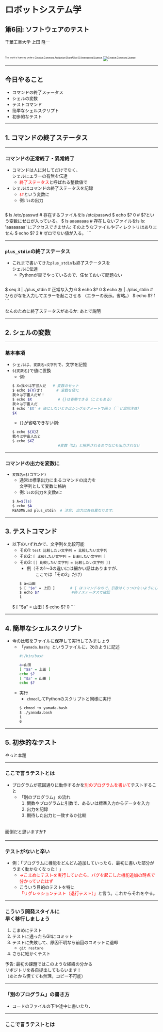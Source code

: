 # ロボットシステム学

## 第6回: ソフトウェアのテスト

千葉工業大学 上田 隆一

<br />

<p style="font-size:50%">
This work is licensed under a <a rel="license" href="http://creativecommons.org/licenses/by-sa/4.0/">Creative Commons Attribution-ShareAlike 4.0 International License</a>.
<a rel="license" href="http://creativecommons.org/licenses/by-sa/4.0/">
<img alt="Creative Commons License" style="border-width:0" src="https://i.creativecommons.org/l/by-sa/4.0/88x31.png" /></a>
</p>

---

## 今日やること

* コマンドの終了ステータス
* シェルの変数
* テストコマンド
* 簡単なシェルスクリプト
* 初歩的なテスト

---

## 1. コマンドの終了ステータス

---

### コマンドの正常終了・異常終了

* コマンドは人に対してだけでなく、<br />シェルにエラーの有無を伝達
    * <span style="color:red">終了ステータス</span>と呼ばれる整数値で
* シェルはコマンドの終了ステータスを記録
    * <span style="color:red">`$?`</span>という変数に
    * 例: `ls`の出力
        ```bash
$ ls /etc/passwd   # 存在するファイルをls
/etc/passwd
$ echo $?
0                  # $?という変数にゼロが入っている。
$ ls aaaaaaaa      # 存在しないファイルをls
ls: 'aaaaaaaa' にアクセスできません: そのようなファイルやディレクトリはありません
$ echo $?
2                  # ゼロでない値が入る。
        ```

---

### `plus_stdin`の終了ステータス

* これまで書いてきた`plus_stdin`も終了ステータスを<br />シェルに伝達
    * Pythonが裏でやっているので、任せておいて問題ない
    ```bash
$ seq 3 | ./plus_stdin    # 正常な入力
6
$ echo $?
0
$ echo あ | ./plus_stdin  # ひらがなを入力してエラーを起こさせる
（エラーの表示。省略。）
$ echo $?
1
    ```

なんのために終了ステータスがあるか: あとで説明

---

## 2. シェルの変数

---

### 基本事項

* シェルは、`変数名=文字列`で、文字を記憶
* `${変数名}`で値に置換
    * 例:
    ```bash
    $ X=我々は宇宙人だ   # 変数のセット
    $ echo ${X}ぜ！      # 変数を値に
    我々は宇宙人だぜ！
    $ echo $X            # {}は省略できる（こともある）
    我々は宇宙人だ
    $ echo '$X' # 値にしないときはシングルクォートで囲う（``と混同注意）
    $X
    ```
    * `{}`が省略できない例:
    ```bash
    $ echo ${X}Z
    我々は宇宙人だZ
    $ echo $XZ
                         #変数「XZ」と解釈されるのでなにも出力されない
    ```

---

### コマンドの出力を変数に

* `変数名=$(コマンド)`
    * 通常は標準出力に出るコマンドの出力を<br />文字列として変数に格納
    * 例: `ls`の出力を変数`A`に　　　　　　　　　　　　　　
    ```bash
    $ A=$(ls)
    $ echo $A
    README.md plus_stdin  # 注意: 出力は各自異なります。
    ```

---

## 3. テストコマンド

* 以下のいずれかで、文字列を比較可能
    * その1: `test 比較したい文字列 = 比較したい文字列`
    * その2: `[ 比較したい文字列 = 比較したい文字列 ]`
    * その3: `[[ 比較したい文字列 = 比較したい文字列 ]]`
        * 例（その1〜3の違いには細かい話はありますが、<br />　　ここでは「その2」だけ）
        ```bash
        $ a=山田
        $ [ "$a" = 上田 ]       # [ はコマンドなので、引数はくっつけないようにしましょう。
        $ echo $?               #終了ステータスで確認
        1
	$ [ "$a" = 山田 ]
        $ echo $?
        0
        ```

---

## 4. 簡単なシェルスクリプト

* 今の比較をファイルに保存して実行してみましょう
    * 「`yamada.bash`」というファイルに、次のように記述
        ```bash
        #!/bin/bash
        
        a=山田
        [ "$a" = 上田 ]       
        echo $?               
        [ "$a" = 山田 ]
        echo $?
        ```
    * 実行
        * `chmod`してPythonのスクリプトと同様に実行
        ```bash
        $ chmod +x yamada.bash
        $ ./yamada.bash
        1
        0
        ```


---

## 5. 初歩的なテスト

やっと本題

---

### ここで言うテストとは

* プログラムが意図通りに動作するかを<span style="color:red">別のプログラムを書いて</span>テストすること
    * 「別のプログラム」の流れ
        1. 関数やプログラムに引数で、あるいは標準入力からデータを入力
        2. 出力を記録
        3. 期待した出力と一致するか比較<br />　

面倒だと思いますか❓

---

### テストがないと辛い

* 例：「プログラムに機能をどんどん追加していったら、最初に書いた部分がうまく動かなくなった！」<br />
    * <span style="color:red">→こまめにテストを実行していたら、バグを起こした機能追加の時点で分かっていたはず</span>
    * こういう目的のテストを特に<br /><span style="color:red">「リグレッションテスト（退行テスト）」</span>と言う。これからそれをやる。

---

### こういう開発スタイルに<br />早く移行しましょう

1. こまめにテスト
2. テストに通ったらGitにコミット
3. テストに失敗して、原因不明なら前回のコミットに退却
    * `git restore`
4. さらに細かくテスト

予告: 最初の課題ではこのような経緯の分かる<br />リポジトリを各自提出してもらいます！<br />（あとから慌てても無理。コピー不可能）

---

### 「別のプログラム」の書き方

* コードのファイルの下や途中に書いたり、

---

### ここで言うテストとは

